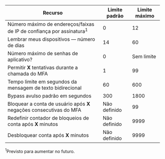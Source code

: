 Recurso|Limite padrão|Limite máximo
---|---|---
Número máximo de endereços/faixas de IP de confiança</a> por assinatura<sup>1</sup>|0|12
Lembrar meus dispositivos — número de dias|14|60
Número máximo de senhas de aplicativo?|0|Sem limite
Permitir **X** tentativas durante a chamada do MFA|1|99
Tempo limite em segundos da mensagem de texto bidirecional|60|600
Bypass avulso padrão em segundos|300|1800
Bloquear a conta de usuário após **X** negações consecutivas do MFA|Não definido|99
Redefinir contador de bloqueios de conta após **X** minutos|Não definido|9999
Desbloquear conta após **X** minutos|Não definido|9999


<sup>1</sup>Previsto para aumentar no futuro.

<!---HONumber=Oct15_HO3-->